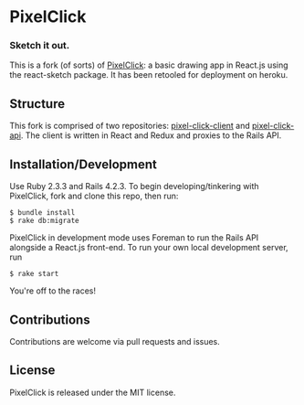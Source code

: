 # PixelClick
### Sketch it out.

This is a fork (of sorts) of [PixelClick](https://github.com/weezwo/pixel-click): a basic drawing app in React.js using the react-sketch package. It has been retooled for deployment on heroku.

## Structure

This fork is comprised of two repositories: [pixel-click-client](https://github.com/weezwo/pixel-click-client) and [pixel-click-api](https://github.com/weezwo/pixel-click-api). The client is written in React and Redux and proxies to the Rails API.

## Installation/Development

Use Ruby 2.3.3 and Rails 4.2.3.
To begin developing/tinkering with PixelClick, fork and clone this repo, then run:

```
$ bundle install
$ rake db:migrate
```

PixelClick in development mode uses Foreman to run the Rails API alongside a React.js front-end. To run your own local development server, run

```
$ rake start
```

You're off to the races!

## Contributions

Contributions are welcome via pull requests and issues.

## License

PixelClick is released under the MIT license.
